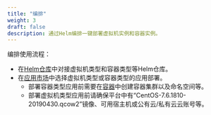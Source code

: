 ```yaml
---
title: "编排"
weight: 3
draft: false
description: 通过Helm编排一键部署虚拟机实例和容器实例。  
---
```


编排使用流程：

- 在[Helm仓库](../orchestration/k8s-repo/)中对接虚拟机类型和容器类型等Helm仓库。
- 在[应用市场](../orchestration/k8s-chart/)中选择虚拟机类型或容器类型的应用部署。
   - 部署容器类型应用前需要在[容器](../../docker)中创建容器集群以及命名空间等。
   - 部署虚拟机类型应用前请确保平台中有“CentOS-7.6.1810-20190430.qcow2”镜像、可用宿主机或公有云/私有云云账号等。